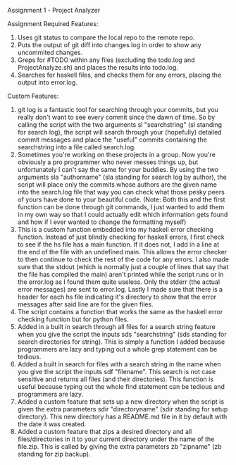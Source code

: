 Assignment 1 - Project Analyzer

Assignment Required Features:
1. Uses git status to compare the local repo to the remote repo.
2. Puts the output of git diff into changes.log in order to show any uncommited changes.
3. Greps for #TODO within any files (excluding the todo.log and ProjectAnalyze.sh) and places the results into todo.log.
4. Searches for haskell files, and checks them for any errors, placing the output into error.log.

Custom Features:
1. git log is a fantastic tool for searching through your commits, but you really don't want to see every commit since the dawn of time. So by calling the script with the two arguments
   sl "searchstring" (sl standing for search log), the script will search through your (hopefully) detailed commit messages and place the "useful" commits containing the searchstring
   into a file called search.log.
2. Sometimes you're working on these projects in a group. Now you're obviously a pro programmer who never messes things up, but unfortunately I can't say the same for your buddies.
   By using the two arguments sla "authorname" (sla standing for search log by author), the script will place only the commits whose authors are the given name into the search.log file
   that way you can check what those pesky peers of yours have done to your beautiful code. (Note: Both this and the first function can be done through git commands, I just wanted to add
   them in my own way so that I could actually edit which information gets found and how if I ever wanted to change the formatting myself)
3. This is a custom function embedded into my haskell error checking function. Instead of just blindly checking for haskell errors, I first check to see if the hs file has a main function. 
   If it does not, I add in a line at the end of the file with an undefined main. This allows the error checker to then continue to check the rest of the code for any errors. 
   I also made sure that the stdout (which is normally just a couple of lines that say that the file has compiled the main) aren't printed while the script runs or in the error.log as I 
   found them quite useless. Only the stderr (the actual error messages) are sent to error.log. Lastly I made sure that there is a header for each hs file indicating it's directory to show 
   that the error messages after said line are for the given files.
4. The script contains a function that works the same as the haskell error checking function but for python files.
5. Added in a built in search through all files for a search string feature when you give the script the inputs sds "searchstring" (sds standing for search directories for string). This is 
   simply a function I added because programmers are lazy and typing out a whole grep statement can be tedious.
6. Added a built in search for files with a search string in the name when you give the script the inputs sdf "filename". This search is not case sensitive and returns all files (and their
   directories). This function is useful because typing out the whole find statement can be tedious and programmers are lazy.
7. Added a custom feature that sets up a new directory when the script is given the extra parameters sdir "directoryname" (sdir standing for setup directory). This new directory has a 
   README.md file in it by default with the date it was created.
8. Added a custom feature that zips a desired directory and all files/directories in it to your current directory under the name of the file.zip. This is called by giving the extra parameters zb
   "zipname" (zb standing for zip backup). 

